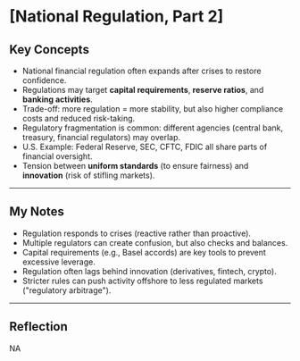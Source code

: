 # [National Regulation, Part 2]

## Key Concepts
- National financial regulation often expands after crises to restore confidence.  
- Regulations may target **capital requirements**, **reserve ratios**, and **banking activities**.  
- Trade-off: more regulation = more stability, but also higher compliance costs and reduced risk-taking.  
- Regulatory fragmentation is common: different agencies (central bank, treasury, financial regulators) may overlap.  
- U.S. Example: Federal Reserve, SEC, CFTC, FDIC all share parts of financial oversight.  
- Tension between **uniform standards** (to ensure fairness) and **innovation** (risk of stifling markets).

---

## My Notes
- Regulation responds to crises (reactive rather than proactive).  
- Multiple regulators can create confusion, but also checks and balances.  
- Capital requirements (e.g., Basel accords) are key tools to prevent excessive leverage.  
- Regulation often lags behind innovation (derivatives, fintech, crypto).  
- Stricter rules can push activity offshore to less regulated markets ("regulatory arbitrage").  

---

## Reflection
NA

